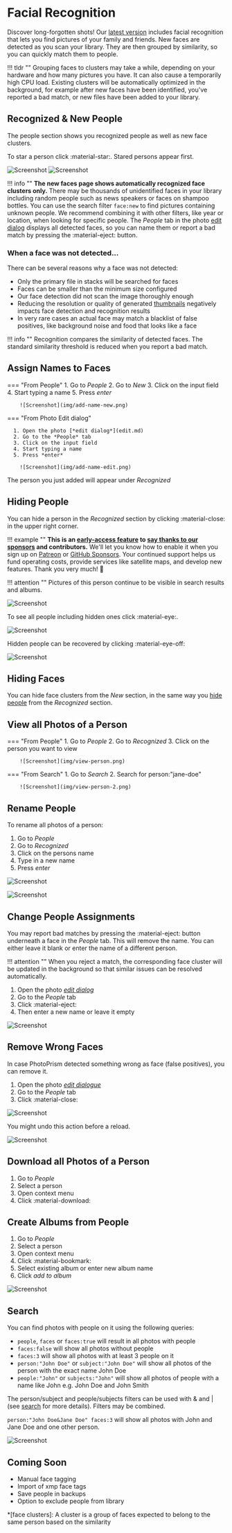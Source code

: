 # Facial Recognition

Discover long-forgotten shots! Our [latest version](../../release-notes.md) includes facial recognition 
that lets you find pictures of your family and friends. New faces are detected as you scan your library.
They are then grouped by similarity, so you can quickly match them to people. 

!!! tldr ""
    Grouping faces to clusters may take a while, depending on your hardware and how many pictures you have.
    It can also cause a temporarily high CPU load. Existing clusters will be automatically optimized in 
    the background, for example after new faces have been identified, you've reported a bad match, or new 
    files have been added to your library.

## Recognized & New People ##

The people section shows you recognized people as well as new face clusters.

To star a person click :material-star:. Stared persons appear first.

![Screenshot](img/recognized.png)
![Screenshot](img/new.png)

!!! info ""
    **The new faces page shows automatically recognized face clusters only.** There may be thousands of 
    unidentified faces in your library including random people such as news speakers or faces on shampoo bottles.
    You can use the search filter `face:new` to find pictures containing unknown people.
    We recommend combining it with other filters, like year or location, when looking for specific people.
    The *People* tab in the photo [edit dialog](edit.md) displays all detected faces, so you can name them
    or report a bad match by pressing the :material-eject: button.

### When a face was not detected... ###

There can be several reasons why a face was not detected:

- Only the primary file in stacks will be searched for faces
- Faces can be smaller than the minimum size configured
- Our face detection did not scan the image thoroughly enough
- Reducing the resolution or quality of generated [thumbnails](../settings/advanced.md)
  negatively impacts face detection and recognition results
- In very rare cases an actual face may match a blacklist of false
  positives, like background noise and food that looks like a face

!!! info "" 
    Recognition compares the similarity of detected faces. The standard similarity threshold 
    is reduced when you report a bad match.

## Assign Names to Faces ##

=== "From People"
     1. Go to *People*
     2. Go to *New*
     3. Click on the input field
     4. Start typing a name
     5. Press *enter*

        ![Screenshot](img/add-name-new.png)

=== "From Photo Edit dialog"

      1. Open the photo [*edit dialog*](edit.md)
      2. Go to the *People* tab
      3. Click on the input field
      4. Start typing a name
      5. Press *enter*

        ![Screenshot](img/add-name-edit.png)

The person you just added will appear under *Recognized*

## Hiding People ##
You can hide a person in the *Recognized* section by clicking :material-close: in the upper right corner.

!!! example ""
    **This is an [early-access feature](https://github.com/photoprism/photoprism/issues?q=is%3Aissue+label%3Aearly-access) to [say thanks to our sponsors](https://github.com/photoprism/photoprism/blob/develop/SPONSORS.md) and contributors.**
    We'll let you know how to enable it when you sign up on [Patreon](https://www.patreon.com/photoprism) or [GitHub Sponsors](https://github.com/sponsors/photoprism).
    Your continued support helps us fund operating costs, provide services like satellite maps,
    and develop new features. Thank you very much! 💜

!!! attention ""
    Pictures of this person continue to be visible in search results and albums.

![Screenshot](img/person-hide.png)

To see all people including hidden ones click :material-eye:.

![Screenshot](img/person-show-all.png)

Hidden people can be recovered by clicking :material-eye-off:

![Screenshot](img/person-recover.png)

## Hiding Faces ##
You can hide face clusters from the *New* section, in the same way you [hide people](#hiding-people) from the *Recognized* section.

## View all Photos of a Person ##
=== "From People"
      1. Go to *People*
      2. Go to *Recognized*
      3. Click on the person you want to view

        ![Screenshot](img/view-person.png)

=== "From Search"
      1. Go to *Search*
      2. Search for person:"jane-doe"

        ![Screenshot](img/view-person-2.png)

## Rename People ##
To rename all photos of a person:

1. Go to *People*
2. Go to *Recognized*
3. Click on the persons name
4. Type in a new name
5. Press *enter*

![Screenshot](img/rename-recognized-0.png)

![Screenshot](img/rename-recognized.png)

## Change People Assignments ##

You may report bad matches by pressing the :material-eject: button underneath a face in the *People* tab.
This will remove the name. You can either leave it blank or enter the name of a different person.

!!! attention ""
    When you reject a match, the corresponding face cluster will be updated in the background so that similar 
    issues can be resolved automatically.

1. Open the photo [*edit dialog*](edit.md)
2. Go to the *People* tab
3. Click :material-eject:
4. Then enter a new name or leave it empty

![Screenshot](img/reject.png)

## Remove Wrong Faces ##
In case PhotoPrism detected something wrong as face (false positives), you can remove it.

1. Open the photo [*edit dialogue*](edit.md)
2. Go to the *People* tab
3. Click :material-close:

![Screenshot](img/remove-face.png)

You might undo this action before a reload.

![Screenshot](img/undo-remove-face.png)

## Download all Photos of a Person ##
1. Go to *People*
2. Select a person
3. Open context menu
4. Click :material-download:

## Create Albums from People ##
1. Go to *People*
2. Select a person
3. Open context menu
4. Click :material-bookmark:
5. Select existing album or enter new album name
6. Click *add to album*

![Screenshot](img/people-context-menu.png)

## Search ##
You can find photos with people on it using the following queries:

- `people`, `faces` or `faces:true` will result in all photos with people 
- `faces:false` will show all photos without people
- `faces:3` will show all photos with at least 3 people on it
- `person:"John Doe"` or `subject:"John Doe"` will show all photos of the person with the exact name John Doe
- `people:"John"` or `subjects:"John"` will show all photos of people with a name like John e.g. John Doe and John Smith

The person/subject and people/subjects filters can be used with & and | (see [search](search.md) for more details). Filters may be combined.

`person:"John Doe&Jane Doe" faces:3` will show all photos with John and Jane Doe and one other person.

![Screenshot](img/people-search.png)

## Coming Soon ##
- Manual face tagging
- Import of xmp face tags
- Save people in backups
- Option to exclude people from library

*[face clusters]: A cluster is a group of faces expected to belong to the same person based on the similarity
